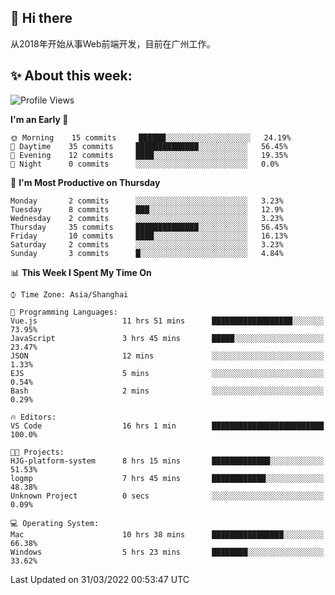 ## 👋 Hi there

从2018年开始从事Web前端开发，目前在广州工作。

<!--![](https://github-readme-stats.vercel.app/api?username=fxpixels&theme=graywhite&hide_border=true)
![](https://github-readme-stats.vercel.app/api/top-langs/?username=fxpixels&hide_border=true&layout=compact)
-->
<!--
<img src="https://github-readme-stats.vercel.app/api?username=fxpixels&theme=graywhite&hide_border=true" width="500" alt=""/>
<img src="https://github-readme-stats.vercel.app/api/top-langs/?username=fxpixels&hide_border=true&layout=compact" width="300" alt=""/>
-->
## ✨ About this week:
<!--START_SECTION:waka-->
![Profile Views](http://img.shields.io/badge/Profile%20Views-0-blue)

**I'm an Early 🐤** 

```text
🌞 Morning    15 commits     ██████░░░░░░░░░░░░░░░░░░░   24.19% 
🌆 Daytime    35 commits     ██████████████░░░░░░░░░░░   56.45% 
🌃 Evening    12 commits     ████░░░░░░░░░░░░░░░░░░░░░   19.35% 
🌙 Night      0 commits      ░░░░░░░░░░░░░░░░░░░░░░░░░   0.0%

```
📅 **I'm Most Productive on Thursday** 

```text
Monday       2 commits      ░░░░░░░░░░░░░░░░░░░░░░░░░   3.23% 
Tuesday      8 commits      ███░░░░░░░░░░░░░░░░░░░░░░   12.9% 
Wednesday    2 commits      ░░░░░░░░░░░░░░░░░░░░░░░░░   3.23% 
Thursday     35 commits     ██████████████░░░░░░░░░░░   56.45% 
Friday       10 commits     ████░░░░░░░░░░░░░░░░░░░░░   16.13% 
Saturday     2 commits      ░░░░░░░░░░░░░░░░░░░░░░░░░   3.23% 
Sunday       3 commits      █░░░░░░░░░░░░░░░░░░░░░░░░   4.84%

```


📊 **This Week I Spent My Time On** 

```text
⌚︎ Time Zone: Asia/Shanghai

💬 Programming Languages: 
Vue.js                   11 hrs 51 mins      ██████████████████░░░░░░░   73.95% 
JavaScript               3 hrs 45 mins       █████░░░░░░░░░░░░░░░░░░░░   23.47% 
JSON                     12 mins             ░░░░░░░░░░░░░░░░░░░░░░░░░   1.33% 
EJS                      5 mins              ░░░░░░░░░░░░░░░░░░░░░░░░░   0.54% 
Bash                     2 mins              ░░░░░░░░░░░░░░░░░░░░░░░░░   0.29%

🔥 Editors: 
VS Code                  16 hrs 1 min        █████████████████████████   100.0%

🐱‍💻 Projects: 
HJG-platform-system      8 hrs 15 mins       █████████████░░░░░░░░░░░░   51.53% 
logmp                    7 hrs 45 mins       ████████████░░░░░░░░░░░░░   48.38% 
Unknown Project          0 secs              ░░░░░░░░░░░░░░░░░░░░░░░░░   0.09%

💻 Operating System: 
Mac                      10 hrs 38 mins      ████████████████░░░░░░░░░   66.38% 
Windows                  5 hrs 23 mins       ████████░░░░░░░░░░░░░░░░░   33.62%

```


 Last Updated on 31/03/2022 00:53:47 UTC
<!--END_SECTION:waka-->

<!-- ![Visitor Badge](https://visitor-badge.laobi.icu/badge?page_id=fxpixels) -->

<!--
**FxPixels/FxPixels** is a ✨ _special_ ✨ repository because its `README.md` (this file) appears on your GitHub profile.

Here are some ideas to get you started:

- 🔭 I’m currently working on ...
- 🌱 I’m currently learning ...
- 👯 I’m looking to collaborate on ...
- 🤔 I’m looking for help with ...
- 💬 Ask me about ...
- 📫 How to reach me: ...
- 😄 Pronouns: ...
- ⚡ Fun fact: ...
-->

